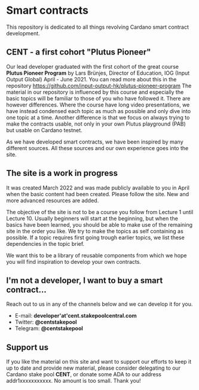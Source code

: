 # Smart contracts

This repository is dedicated to all things revolving Cardano smart contract development.

## CENT - a first cohort "Plutus Pioneer"
Our lead developer graduated with the first cohort of the great course **Plutus Pioneer Program** by Lars Brünjes, Director of Education, IOG (Input Output Global) April - June 2021. You can read more about this in the repository https://github.com/input-output-hk/plutus-pioneer-program
The material in our repository is influenced by this course and especially the basic topics will be familiar to those of you who have followed it. There are however differences. Where the course have long video presentations, we have instead condensed each topic as much as possible and only dive into one topic at a time. Another difference is that we focus on always trying to make the contracts usable, not only in your own Plutus playground (PAB) but usable on Cardano testnet. 

As we have developed smart contracts, we have been inspired by many different sources. All these sources and our own experience goes into the site.

## The site is a work in progress
It was created March 2022 and was made publicly available to you in April when the basic content had been created. Please follow the site. New and more advanced resources are added.

The objective of the site is not to be a course you follow from Lecture 1 until Lecture 10. Usually beginners will start at the beginning, but when the basics have been learned, you should be able to make use of the remaining site in the order you like. We try to make the topics as self containing as possible. If a topic requires first going trough earlier topics, we list these dependencies in the topic brief.

We want this to be a library of reusable components from which we hope you will find inspiration to develop your own contracts. 

## I'm not a developer, I want to buy a smart contract...
Reach out to us in any of the channels below and we can develop it for you.
- E-mail: **developer'at'cent.stakepoolcentral.com** 
- Twitter: **@centstakepool**
- Telegram: **@centstakepool** 

## Support us
If you like the material on this site and want to support our efforts to keep it up to date and provide new material, please consider delegating to our Cardano stake pool **CENT**, or donate some ADA to our address addr1xxxxxxxxxxx. No amount is too small. Thank you!
